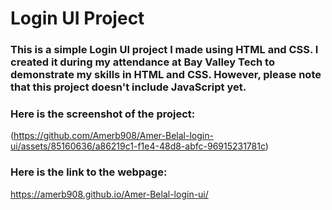# Login UI Project

### This is a simple Login UI project I made using HTML and CSS. I created it during my attendance at Bay Valley Tech to demonstrate my skills in HTML and CSS. However, please note that this project doesn't include JavaScript yet.


### Here is the screenshot of the project:
(https://github.com/Amerb908/Amer-Belal-login-ui/assets/85160636/a86219c1-f1e4-48d8-abfc-96915231781c)


### Here is the link to the webpage:
https://amerb908.github.io/Amer-Belal-login-ui/
